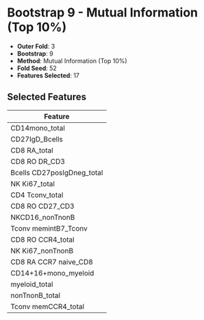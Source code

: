 # Bootstrap 9 - Mutual Information (Top 10%)

- **Outer Fold**: 3
- **Bootstrap**: 9
- **Method**: Mutual Information (Top 10%)
- **Fold Seed**: 52
- **Features Selected**: 17

## Selected Features

| Feature |
|---------|
| CD14mono_total |
| CD27IgD_Bcells |
| CD8 RA_total |
| CD8 RO DR_CD3 |
| Bcells CD27posIgDneg_total |
| NK Ki67_total |
| CD4 Tconv_total |
| CD8 RO CD27_CD3 |
| NKCD16_nonTnonB |
| Tconv memintB7_Tconv |
| CD8 RO CCR4_total |
| NK Ki67_nonTnonB |
| CD8 RA CCR7 naive_CD8 |
| CD14+16+mono_myeloid |
| myeloid_total |
| nonTnonB_total |
| Tconv memCCR4_total |

